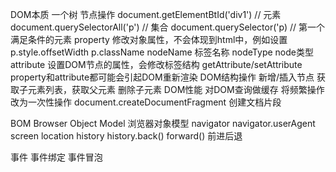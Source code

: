 DOM本质 一个树
节点操作
    document.getElementBtId('div1') // 元素
    document.querySelectorAll('p') // 集合
    document.querySelector('p) // 第一个满足条件的元素
    property 修改对象属性，不会体现到html中，例如设置p.style.offsetWidth p.className
    nodeName 标签名称 nodeType node类型
    attribute 设置DOM节点的属性，会修改标签结构 getAttribute/setAttribute
    property和attribute都可能会引起DOM重新渲染
DOM结构操作
    新增/插入节点
    获取子元素列表，获取父元素
    删除子元素
DOM性能
    对DOM查询做缓存
    将频繁操作改为一次性操作 document.createDocumentFragment 创建文档片段

BOM Browser Object Model 浏览器对象模型
    navigator navigator.userAgent
    screen
    location
    history  history.back() forward() 前进后退

事件
    事件绑定
    事件冒泡
